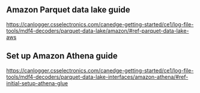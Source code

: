 ## Amazon Parquet data lake guide
https://canlogger.csselectronics.com/canedge-getting-started/ce1/log-file-tools/mdf4-decoders/parquet-data-lake/amazon/#ref-parquet-data-lake-aws

## Set up Amazon Athena guide
https://canlogger.csselectronics.com/canedge-getting-started/ce1/log-file-tools/mdf4-decoders/parquet-data-lake-interfaces/amazon-athena/#ref-initial-setup-athena-glue
